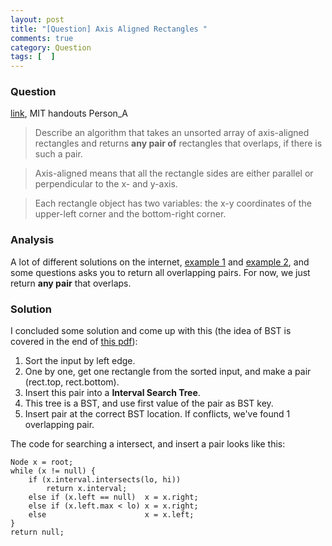 ```yaml
---
layout: post
title: "[Question] Axis Aligned Rectangles "
comments: true
category: Question
tags: [  ]
---
```


### Question

[link](http://ankitsambyal.blogspot.sg/2013/10/finding-overlapping-rectangles-in-given.html), MIT handouts Person_A

> Describe an algorithm that takes an unsorted array of axis-aligned rectangles and returns __any pair of__ rectangles that overlaps, if there is such a pair. 

> Axis-aligned means that all the rectangle sides are either parallel or perpendicular to the x- and y-axis. 

> Each rectangle object has two variables: the x-y coordinates of the upper-left corner and the bottom-right corner.

### Analysis

A lot of different solutions on the internet, [example 1](http://www.quora.com/Algorithms/Given-a-set-of-n-axis-aligned-rectangles-in-the-plane-find-how-big-is-the-largest-subset-of-these-rectangles-that-contain-a-common-point-in-O-n-3-and-then-in-order-O-nlogn) and [example 2](http://ankitsambyal.blogspot.sg/2013/10/finding-overlapping-rectangles-in-given.html), and some questions asks you to return all overlapping pairs. For now, we just return __any pair__ that overlaps. 

### Solution 

I concluded some solution and come up with this (the idea of BST is covered in the end of [this pdf](http://www.cs.princeton.edu/~rs/AlgsDS07/17GeometricSearch.pdf)): 

1. Sort the input by left edge. 
1. One by one, get one rectangle from the sorted input, and make a pair (rect.top, rect.bottom). 
1. Insert this pair into a __Interval Search Tree__. 
1. This tree is a BST, and use first value of the pair as BST key. 
1. Insert pair at the correct BST location. If conflicts, we've found 1 overlapping pair. 

The code for searching a intersect, and insert a pair looks like this: 

    Node x = root;
    while (x != null) {
        if (x.interval.intersects(lo, hi)) 
            return x.interval;
        else if (x.left == null)  x = x.right;
        else if (x.left.max < lo) x = x.right;
        else                      x = x.left;
    }
    return null;
